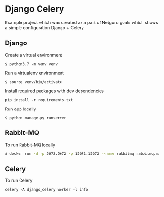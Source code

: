 # Django Celery

Example project which was created as a part of Netguru goals
which shows a simple configuration Django + Celery


## Django 

Create a virtual environment

```
$ python3.7 -m venv venv
```

Run a virtualenv environment

```
$ source venv/bin/activate
```

Install required packages with dev dependencies

```
pip install -r requirements.txt
```

Run app locally 

```
$ python manage.py runserver
```



## Rabbit-MQ

To run Rabbit-MQ locally

```bash
$ docker run -d -p 5672:5672 -p 15672:15672 --name rabbitmq rabbitmq:management
```

## Celery

To run Celery

```
celery -A django_celery worker -l info
```
